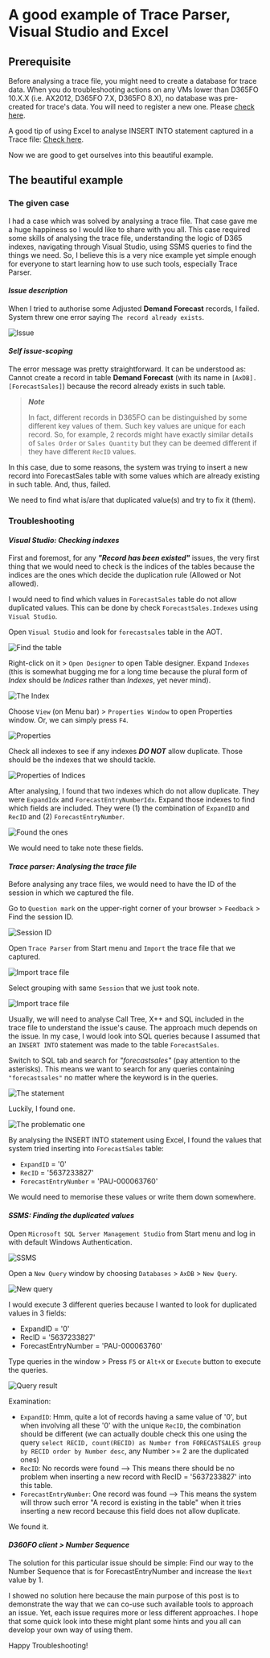 # A good example of Trace Parser, Visual Studio and Excel


## **Prerequisite**

Before analysing a trace file, you might need to create a database for trace data. When you do troubleshooting actions on any VMs lower than D365FO 10.X.X (i.e. AX2012, D365FO 7.X, D365FO 8.X), no database was pre-created for trace's data. You will need to register a new one. Please [check here](/2020-06-30-create-a-new-database-for-trace-parser/).

A good tip of using Excel to analyse INSERT INTO statement captured in a Trace file: [Check here](/2020-06-30-a-good-tip-of-using-excel-to-analyse-insert-into-statement-captured-in-a-trace-file/).

Now we are good to get ourselves into this beautiful example.

## **The beautiful example**

### **The given case**

I had a case which was solved by analysing a trace file. That case gave me a huge happiness so I would like to share with you all. This case required some skills of analysing the trace file, understanding the logic of D365 indexes, navigating through Visual Studio, using SSMS queries to find the things we need. So, I believe this is a very nice example yet simple enough for everyone to start learning how to use such tools, especially Trace Parser.

#### *Issue description*

When I tried to authorise some Adjusted **Demand Forecast** records, I failed. System threw one error saying `The record already exists`.

![Issue](Pic1-1.png "Issue" )

<!-- {{< figure src="Pic1-1.png" title="Issue" width="500" height="600" >}} -->

#### *Self issue-scoping*

The error message was pretty straightforward. It can be understood as: Cannot create a record in table **Demand Forecast** (with its name in `[AxDB].[ForecastSales]`) because the record already exists in such table.

> ***Note***
>
> In fact, different records in D365FO can be distinguished by some different key values of them. Such key values are unique for each record. So, for example, 2 records might have exactly similar details of `Sales Order` or `Sales Quantity` but they can be deemed different if they have different `RecID` values.

In this case, due to some reasons, the system was trying to insert a new record into ForecastSales table with some values which are already existing in such table. And, thus, failed.

We need to find what is/are that duplicated value(s) and try to fix it (them).

### **Troubleshooting**

#### *Visual Studio: Checking indexes*

First and foremost, for any ***"Record has been existed"*** issues, the very first thing that we would need to check is the indices of the tables because the indices are the ones which decide the duplication rule (Allowed or Not allowed). 

I would need to find which values in `ForecastSales` table do not allow duplicated values. This can be done by check `ForecastSales.Indexes` using `Visual Studio`.

Open `Visual Studio` and look for `forecastsales` table in the AOT.

![Find the table](Pic1-2.png "Find the table")

Right-click on it > `Open Designer` to open Table designer. Expand `Indexes` (this is somewhat bugging me for a long time because the plural form of *Index* should be *Indices* rather than *Indexes*, yet never mind).

![The Index](Pic1-3.png "The Index")

Choose `View` (on Menu bar) > `Properties Window` to open Properties window. Or, we can simply press `F4`.

![Properties](Pic1-4.png "Properties")

Check all indexes to see if any indexes ***DO NOT*** allow duplicate. Those should be the indexes that we should tackle.

![Properties of Indices](Pic1-5.png "Properties of Indices")

After analysing, I found that two indexes which do not allow duplicate. They were `ExpandIdx` and `ForecastEntryNumberIdx`. Expand those indexes to find which fields are included. They were (1) the combination of `ExpandID` and `RecID` and (2) `ForecastEntryNumber`.

![Found the ones](Pic1-6.png "Found the ones")

We would need to take note these fields.

#### *Trace parser: Analysing the trace file*

Before analysing any trace files, we would need to have the ID of the session in which we captured the file.

Go to `Question mark` on the upper-right corner of your browser > `Feedback` > Find the session ID.

![Session ID](Pic1-7.png "Session ID")

Open `Trace Parser` from Start menu and `Import` the trace file that we captured.

![Import trace file](Pic1-8.png "Import trace file")

Select grouping with same `Session` that we just took note.

![Import trace file](Pic1-9.png "Import trace file")

Usually, we will need to analyse Call Tree, X++ and SQL included in the trace file to understand the issue's cause. The approach much depends on the issue. In my case, I would look into SQL queries because I assumed that an `INSERT INTO` statement was made to the table `ForecastSales`.

Switch to SQL tab and search for *"forecastsales"* (pay attention to the asterisks). This means we want to search for any queries containing `"forecastsales"` no matter where the keyword is in the queries.

![The statement](Pic1-10.png "statement")

Luckily, I found one.

![The problematic one](Pic1-11.png "The problematic one")

By analysing the INSERT INTO statement using Excel, I found the values that system tried inserting into `ForecastSales` table:
- `ExpandID` = '0'
- `RecID` = '5637233827'
- `ForecastEntryNumber` = 'PAU-000063760'

We would need to memorise these values or write them down somewhere.

#### *SSMS: Finding the duplicated values*

Open `Microsoft SQL Server Management Studio` from Start menu and log in with default Windows Authentication.

![SSMS](Pic1-12.png "SSMS")

Open a `New Query` window by choosing `Databases` > `AxDB` > `New Query`.

![New query](Pic1-13.png "New query")

I would execute 3 different queries because I wanted to look for duplicated values in 3 fields:
- ExpandID = '0'
- RecID = '5637233827'
- ForecastEntryNumber = 'PAU-000063760'

Type queries in the window > Press `F5` or `Alt+X` or `Execute` button to execute the queries.

![Query result](Pic1-14.png "Query result")

Examination:
- `ExpandID`: Hmm, quite a lot of records having a same value of '0', but when involving all these '0' with the unique `RecID`, the combination should be different (we can actually double check this one using the query `select RECID, count(RECID) as Number from FORECASTSALES group by RECID order by Number desc`, any Number >= 2 are the duplicated ones)
- `RecID`: No records were found --> This means there should be no problem when inserting a new record with RecID = '5637233827' into this table.
- `ForecastEntryNumber`: One record was found --> This means the system will throw such error "A record is existing in the table" when it tries inserting a new record because this field does not allow duplicate.

We found it.

#### *D360FO client > Number Sequence*

The solution for this particular issue should be simple: Find our way to the Number Sequence that is for ForecastEntryNumber and increase the `Next` value by 1.

I showed no solution here because the main purpose of this post is to demonstrate the way that we can co-use such available tools to approach an issue. Yet, each issue requires more or less different approaches. I hope that some quick look into these might plant some hints and you all can develop your own way of using them.

Happy Troubleshooting!
